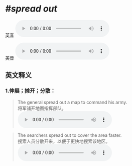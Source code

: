 # ***\#spread out*** 
英音
<audio src="./media/spread out1_AAC.aac" controls="controls"></audio>

美音
<audio src="./media/spread out2_AAC.aac" controls="controls"></audio>



  

英文释义
---
### 1.**伸展；摊开；分散：**  

 > The general spread out a map to command his army.  
 > 将军铺开地图指挥部队。    
<audio src="./media/spread-9.aac" controls="controls"></audio>

 > The searchers spread out to cover the area faster.  
 > 搜索人员分散开来，以便于更快地搜索该地区。    
<audio src="./media/spread-10.aac" controls="controls"></audio>



